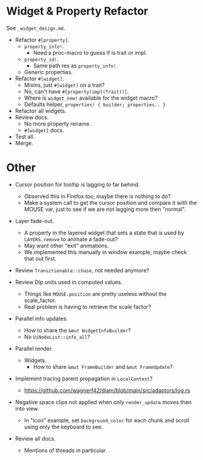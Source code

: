 # Widget & Property Refactor

 See `_widget_design.md`.

* Refactor `#[property]`.
    - `property_info!`.
        - Need a proc-macro to guess if is trait or impl.
    - `property_id!`.
        - Same path res as `property_info!`.
    - Generic properties.
* Refactor `#[widget]`.
    - Mixins, just `#[widget]` on a trait?
    - No, can't have `#[property(impl(Trait))]`.
    - Where is `widget_new!` available for the widget macro?
    - Defaults helper, `properties! { builder; properties.. }`
* Refactor all widgets.
* Review docs.
    - No more property rename.
    - `#[widget]` docs.
* Test all.
* Merge.

# Other

* Cursor position for tooltip is lagging to far behind.
    - Observed this in Firefox too, maybe there is nothing to do?
    - Make a system call to get the cursor position and compare it with the MOUSE var, just to see if we are not lagging more then "normal".
* Layer fade-out.
    - A property in the layered widget that sets a state that is used by `LAYERS.remove` to animate a fade-out?
    - May want other "exit" animations.
    - We implemented this manually in window example, maybe check that out first.

* Review `Transitionable::chase`, not needed anymore?
* Review Dip units used in computed values.
    - Things like `MOUSE.position` are pretty useless without the scale_factor.
    - Real problem is having to retrieve the scale factor?

* Parallel info updates.
    - How to share the `&mut WidgetInfoBuilder`?
    - No `UiNodeList::info_all`?

* Parallel render.
    - Widgets.
        - How to share `&mut FrameBuilder` and `&mut FrameUpdate`?

* Implement tracing parent propagation in `LocalContext`?
    - https://github.com/wagnerf42/diam/blob/main/src/adaptors/log.rs

* Negative space clips not applied when only `render_update` moves then into view.
    - In "icon" example, set `background_color` for each chunk and scroll using only the keyboard to see.

* Review all docs.
    - Mentions of threads in particular.